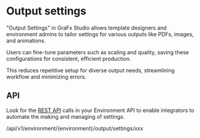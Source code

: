 # Output settings

"Output Settings" in GraFx Studio allows template designers and environment admins to tailor settings for various outputs like PDFs, images, and animations. 

Users can fine-tune parameters such as scaling and quality, saving these configurations for consistent, efficient production. 

This reduces repetitive setup for diverse output needs, streamlining workflow and minimizing errors. 

## API

Look for the [REST API](/GraFx-Developers/#environment-api) calls in your Environment API to enable integrators to automate the making and managing of settings.

/api/v1/environment/{environment}/output/settings/xxx